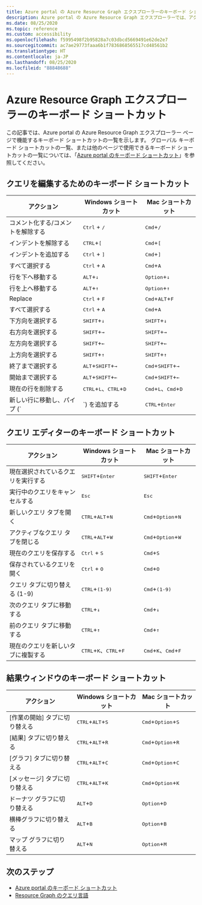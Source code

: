 ```yaml
---
title: Azure portal の Azure Resource Graph エクスプローラーのキーボード ショートカット
description: Azure portal の Azure Resource Graph エクスプローラーでは、アクションの実行と移動に役立つキーボード ショートカットがサポートされています。
ms.date: 08/25/2020
ms.topic: reference
ms.custom: accessibility
ms.openlocfilehash: f5995498f2b95828a7c03dbcd5669491e62de2e7
ms.sourcegitcommit: ac7ae29773faaa6b1f7836868565517cd48561b2
ms.translationtype: HT
ms.contentlocale: ja-JP
ms.lasthandoff: 08/25/2020
ms.locfileid: "88848688"
---
```

# <a name="keyboard-shortcuts-for-azure-resource-graph-explorer"></a>Azure Resource Graph エクスプローラーのキーボード ショートカット

この記事では、Azure portal の Azure Resource Graph エクスプローラー ページで機能するキーボード ショートカットの一覧を示します。 グローバル キーボード ショートカットの一覧、または他のページで使用できるキーボード ショートカットの一覧については、「[Azure portal のキーボード ショートカット](../../../azure-portal/azure-portal-keyboard-shortcuts.md)」を参照してください。

## <a name="keyboard-shortcuts-for-editing-queries"></a>クエリを編集するためのキーボード ショートカット

| アクション | Windows ショートカット | Mac ショートカット |
|---|---|---|
|コメント化する/コメントを解除する |<kbd>Ctrl</kbd> + <kbd>/</kbd> | <kbd>Cmd</kbd>+<kbd>/</kbd> |
|インデントを解除する |<kbd>CTRL</kbd>+<kbd>[</kbd> |<kbd>Cmd</kbd>+<kbd>[</kbd> |
|インデントを追加する |<kbd>Ctrl</kbd> + <kbd>]</kbd> |<kbd>Cmd</kbd>+<kbd>]</kbd> |
|すべて選択する |<kbd>Ctrl</kbd> + <kbd>A</kbd> |<kbd>Cmd</kbd>+<kbd>A</kbd> |
|行を下へ移動する |<kbd>ALT</kbd>+<kbd>↓</kbd> |<kbd>Option</kbd>+<kbd>↓</kbd> |
|行を上へ移動する |<kbd>ALT</kbd>+<kbd>↑</kbd> |<kbd>Option</kbd>+<kbd>↑</kbd> |
|Replace |<kbd>Ctrl</kbd> + <kbd>F</kbd> |<kbd>Cmd</kbd>+<kbd>ALT</kbd>+<kbd>F</kbd> |
|すべて選択する |<kbd>Ctrl</kbd> + <kbd>A</kbd> |<kbd>Cmd</kbd>+<kbd>A</kbd> |
|下方向を選択する |<kbd>SHIFT</kbd>+<kbd>↓</kbd> |<kbd>SHIFT</kbd>+<kbd>↓</kbd> |
|右方向を選択する |<kbd>SHIFT</kbd>+<kbd>→</kbd> |<kbd>SHIFT</kbd>+<kbd>→</kbd> |
|左方向を選択する |<kbd>SHIFT</kbd>+<kbd>←</kbd> |<kbd>SHIFT</kbd>+<kbd>←</kbd> |
|上方向を選択する |<kbd>SHIFT</kbd>+<kbd>↑</kbd> |<kbd>SHIFT</kbd>+<kbd>↑</kbd> |
|終了まで選択する |<kbd>ALT</kbd>+<kbd>SHIFT</kbd>+<kbd>→</kbd> |<kbd>Cmd</kbd>+<kbd>SHIFT</kbd>+<kbd>→</kbd> |
|開始まで選択する |<kbd>ALT</kbd>+<kbd>SHIFT</kbd>+<kbd>←</kbd> |<kbd>Cmd</kbd>+<kbd>SHIFT</kbd>+<kbd>←</kbd> |
|現在の行を削除する |<kbd>CTRL</kbd>+<kbd>L</kbd>、<kbd>CTRL</kbd>+<kbd>D</kbd>  |<kbd>Cmd</kbd>+<kbd>L</kbd>、<kbd>Cmd</kbd>+<kbd>D</kbd> |
|新しい行に移動し、パイプ (`|`) を追加する |<kbd>CTRL</kbd>+<kbd>Enter</kbd> |<kbd>Cmd</kbd>+<kbd>Enter</kbd> |

## <a name="keyboard-shortcuts-for-the-query-editor"></a>クエリ エディターのキーボード ショートカット

| アクション | Windows ショートカット | Mac ショートカット |
|---|---|---|
|現在選択されているクエリを実行する |<kbd>SHIFT</kbd>+<kbd>Enter</kbd> | <kbd>SHIFT</kbd>+<kbd>Enter</kbd> |
|実行中のクエリをキャンセルする |<kbd>Esc</kbd> | <kbd>Esc</kbd> |
|新しいクエリ タブを開く |<kbd>CTRL</kbd>+<kbd>ALT</kbd>+<kbd>N</kbd> | <kbd>Cmd</kbd>+<kbd>Option</kbd>+<kbd>N</kbd> |
|アクティブなクエリ タブを閉じる |<kbd>CTRL</kbd>+<kbd>ALT</kbd>+<kbd>W</kbd> | <kbd>Cmd</kbd>+<kbd>Option</kbd>+<kbd>W</kbd> |
|現在のクエリを保存する |<kbd>Ctrl</kbd> + <kbd>S</kbd> | <kbd>Cmd</kbd>+<kbd>S</kbd> |
|保存されているクエリを開く |<kbd>Ctrl</kbd> + <kbd>O</kbd> | <kbd>Cmd</kbd>+<kbd>O</kbd> |
|クエリ タブに切り替える (1-9) |<kbd>CTRL</kbd>+<kbd>(1-9)</kbd> | <kbd>Cmd</kbd>+<kbd>(1-9)</kbd> |
|次のクエリ タブに移動する |<kbd>CTRL</kbd>+<kbd>↓</kbd> | <kbd>Cmd</kbd>+<kbd>↓</kbd> |
|前のクエリ タブに移動する |<kbd>CTRL</kbd>+<kbd>↑</kbd> | <kbd>Cmd</kbd>+<kbd>↑</kbd> |
|現在のクエリを新しいタブに複製する |<kbd>CTRL</kbd>+<kbd>K</kbd>、<kbd>CTRL</kbd>+<kbd>F</kbd> | <kbd>Cmd</kbd>+<kbd>K</kbd>、<kbd>Cmd</kbd>+<kbd>F</kbd> |

## <a name="keyboard-shortcuts-for-the-results-pane"></a>結果ウィンドウのキーボード ショートカット

| アクション | Windows ショートカット | Mac ショートカット |
|---|---|---|
|[作業の開始] タブに切り替える  |<kbd>CTRL</kbd>+<kbd>ALT</kbd>+<kbd>S</kbd> | <kbd>Cmd</kbd>+<kbd>Option</kbd>+<kbd>S</kbd> |
|[結果] タブに切り替える  |<kbd>CTRL</kbd>+<kbd>ALT</kbd>+<kbd>R</kbd> | <kbd>Cmd</kbd>+<kbd>Option</kbd>+<kbd>R</kbd> |
|[グラフ] タブに切り替える  |<kbd>CTRL</kbd>+<kbd>ALT</kbd>+<kbd>C</kbd> | <kbd>Cmd</kbd>+<kbd>Option</kbd>+<kbd>C</kbd> |
|[メッセージ] タブに切り替える  |<kbd>CTRL</kbd>+<kbd>ALT</kbd>+<kbd>K</kbd> | <kbd>Cmd</kbd>+<kbd>Option</kbd>+<kbd>K</kbd> |
|ドーナツ グラフに切り替える  |<kbd>ALT</kbd>+<kbd>D</kbd> | <kbd>Option</kbd>+<kbd>D</kbd> |
|横棒グラフに切り替える  |<kbd>ALT</kbd>+<kbd>B</kbd> | <kbd>Option</kbd>+<kbd>B</kbd> |
|マップ グラフに切り替える  |<kbd>ALT</kbd>+<kbd>N</kbd> | <kbd>Option</kbd>+<kbd>M</kbd> |

## <a name="next-steps"></a>次のステップ

- [Azure portal のキーボード ショートカット](../../../azure-portal/azure-portal-keyboard-shortcuts.md)
- [Resource Graph のクエリ言語](../concepts/query-language.md)
